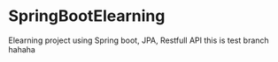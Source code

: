 # SpringBootElearning
Elearning project using Spring boot, JPA, Restfull API
this is test branch hahaha
